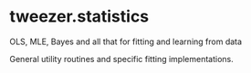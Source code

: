 # tweezer.statistics

OLS, MLE, Bayes and all that for fitting and learning from data

General utility routines and specific fitting implementations.